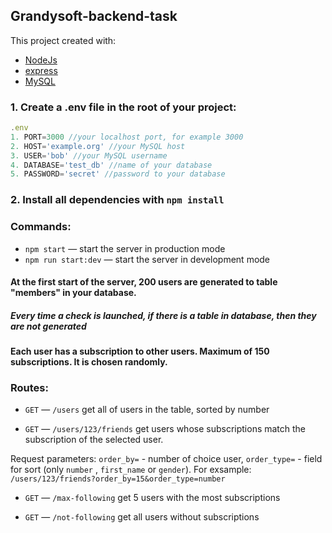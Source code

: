 
## Grandysoft-backend-task 
This project created with:
- [NodeJs](https://nodejs.org/uk/)
- [express](http://expressjs.com/)
- [MySQL](https://www.mysql.com/)
 ### 1. Create a .env file in the root of your project:
```javascript
.env
1. PORT=3000 //your localhost port, for example 3000
2. HOST='example.org' //your MySQL host
3. USER='bob' //your MySQL username
4. DATABASE='test_db' //name of your database
5. PASSWORD='secret' //password to your database
```
 ### 2. Install all dependencies with `npm install`
 ### Commands:
- `npm start` &mdash; start the server in production mode
- `npm run start:dev` &mdash; start the server in development mode
#### At the first start of the server, 200 users are generated to table "members" in your database.
##### Every time a check is launched, if there is a table in database, then they are not generated
#### Each user has a subscription to other users. Maximum of 150 subscriptions. It is chosen randomly.

 ### Routes:

- `GET` &mdash; `/users` get all of users in the table, sorted by number

- `GET` &mdash; `/users/123/friends` get users whose subscriptions match the subscription of the selected user. 

 Request parameters: `order_by=` - number of choice user, `order_type=` - field for sort (only `number` , `first_name` or `gender`). For exsample: `/users/123/friends?order_by=15&order_type=number`

- `GET` &mdash; `/max-following` get 5 users with the most subscriptions

- `GET` &mdash; `/not-following` get all users without subscriptions 

